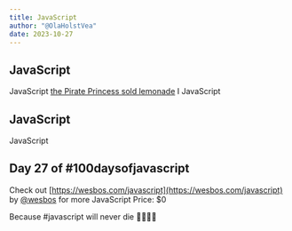 ```yaml
---
title: JavaScript
author: "@OlaHolstVea"
date: 2023-10-27
---
```


## JavaScript

JavaScript [the Pirate Princess sold lemonade](https://twitter.com/OlaHolstVea/status/1702334528570941633) I JavaScript

## JavaScript

JavaScript


## Day 27 of #100daysofjavascript

Check out [https://wesbos.com/javascript](https://wesbos.com/javascript) by
[@wesbos](https://twitter.com/wesbos)
 for more JavaScript
Price: $0

Because #javascript will never die 💪🥳🏴‍☠️
